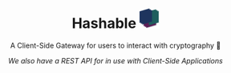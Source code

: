 <div align="center">
  <h1>Hashable  <img src="https://github.com/haneenmahd/hashable/blob/master/docs/icon.png" alt="Hashable Icon" height="40px" /></h1>
  <p>A Client-Side Gateway for users to interact with cryptography 🤩</p>
  <i>We also have a REST API for in use with Client-Side Applications</i>
</div>
